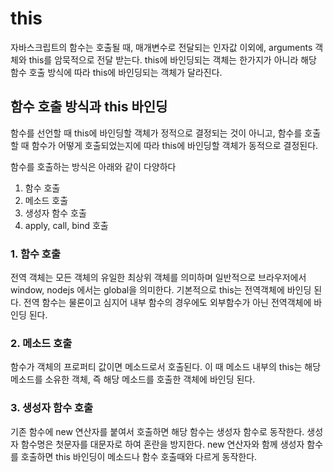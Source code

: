 # this

자바스크립트의 함수는 호출될 때, 매개변수로 전달되는 인자값 이외에, arguments 객체와 this를 암묵적으로 전달 받는다. this에 바인딩되는 객체는 한가지가 아니라 해당 함수 호출 방식에 따라 this에 바인딩되는 객체가 달라진다.

## 함수 호출 방식과 this 바인딩

함수를 선언할 때 this에 바인딩할 객체가 정적으로 결정되는 것이 아니고, 함수를 호출할 때 함수가 어떻게 호출되었는지에 따라 this에 바인딩할 객체가 동적으로 결정된다.

함수를 호출하는 방식은 아래와 같이 다양하다

1. 함수 호출
2. 메소드 호출
3. 생성자 함수 호출
4. apply, call, bind 호출

### 1. 함수 호출

전역 객체는 모든 객체의 유일한 최상위 객체를 의미하며 일반적으로 브라우저에서 window, nodejs 에서는 global을 의미한다. 기본적으로 this는 전역객체에 바인딩 된다. 전역 함수는 물론이고 심지어 내부 함수의 경우에도 외부함수가 아닌 전역객체에 바인딩 된다.

### 2. 메소드 호출

함수가 객체의 프로퍼티 값이면 메소드로서 호출된다. 이 때 메소드 내부의 this는 해당 메소드를 소유한 객체, 즉 해당 메소드를 호출한 객체에 바인딩 된다.

### 3. 생성자 함수 호출

기존 함수에 new 연산자를 붙여서 호출하면 해당 함수는 생성자 함수로 동작한다. 생성자 함수명은 첫문자를 대문자로 하여 혼란을 방지한다. new 연산자와 함께 생성자 함수를 호출하면 this 바인딩이 메소드나 함수 호출때와 다르게 동작한다.
